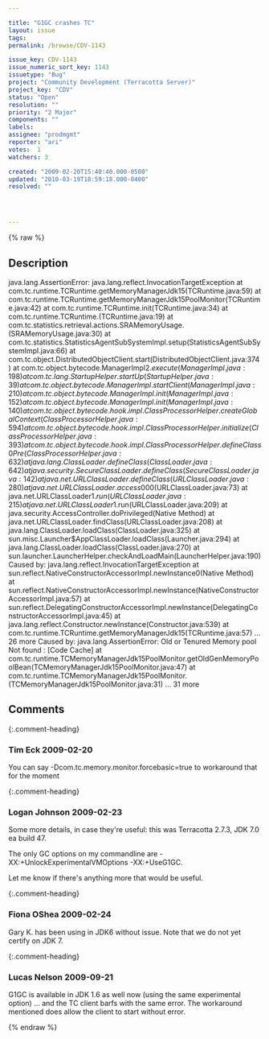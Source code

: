 ```yaml
---

title: "G1GC crashes TC"
layout: issue
tags: 
permalink: /browse/CDV-1143

issue_key: CDV-1143
issue_numeric_sort_key: 1143
issuetype: "Bug"
project: "Community Development (Terracotta Server)"
project_key: "CDV"
status: "Open"
resolution: ""
priority: "2 Major"
components: ""
labels: 
assignee: "prodmgmt"
reporter: "ari"
votes:  1
watchers: 3

created: "2009-02-20T15:40:40.000-0500"
updated: "2010-03-19T18:59:18.000-0400"
resolved: ""




---
```


{% raw %}

## Description

<div markdown="1" class="description">

java.lang.AssertionError: java.lang.reflect.InvocationTargetException
  at com.tc.runtime.TCRuntime.getMemoryManagerJdk15(TCRuntime.java:59)
  at com.tc.runtime.TCRuntime.getMemoryManagerJdk15PoolMonitor(TCRuntime.java:42)
  at com.tc.runtime.TCRuntime.init(TCRuntime.java:34)
  at com.tc.runtime.TCRuntime.<clinit>(TCRuntime.java:19)
  at com.tc.statistics.retrieval.actions.SRAMemoryUsage.<init>(SRAMemoryUsage.java:30)
  at com.tc.statistics.StatisticsAgentSubSystemImpl.setup(StatisticsAgentSubSystemImpl.java:66)
  at com.tc.object.DistributedObjectClient.start(DistributedObjectClient.java:374)
  at com.tc.object.bytecode.ManagerImpl$2.execute(ManagerImpl.java:198)
  at com.tc.lang.StartupHelper.startUp(StartupHelper.java:39)
  at com.tc.object.bytecode.ManagerImpl.startClient(ManagerImpl.java:210)
  at com.tc.object.bytecode.ManagerImpl.init(ManagerImpl.java:152)
  at com.tc.object.bytecode.ManagerImpl.init(ManagerImpl.java:140)
  at com.tc.object.bytecode.hook.impl.ClassProcessorHelper.createGlobalContext(ClassProcessorHelper.java:594)
  at com.tc.object.bytecode.hook.impl.ClassProcessorHelper.initialize(ClassProcessorHelper.java:393)
  at com.tc.object.bytecode.hook.impl.ClassProcessorHelper.defineClass0Pre(ClassProcessorHelper.java:632)
  at java.lang.ClassLoader.defineClass(ClassLoader.java:642)
  at java.security.SecureClassLoader.defineClass(SecureClassLoader.java:142)
  at java.net.URLClassLoader.defineClass(URLClassLoader.java:280)
  at java.net.URLClassLoader.access$000(URLClassLoader.java:73)
  at java.net.URLClassLoader$1.run(URLClassLoader.java:215)
  at java.net.URLClassLoader$1.run(URLClassLoader.java:209)
  at java.security.AccessController.doPrivileged(Native Method)
  at java.net.URLClassLoader.findClass(URLClassLoader.java:208)
  at java.lang.ClassLoader.loadClass(ClassLoader.java:325)
  at sun.misc.Launcher$AppClassLoader.loadClass(Launcher.java:294)
  at java.lang.ClassLoader.loadClass(ClassLoader.java:270)
  at sun.launcher.LauncherHelper.checkAndLoadMain(LauncherHelper.java:190)
Caused by: java.lang.reflect.InvocationTargetException
  at sun.reflect.NativeConstructorAccessorImpl.newInstance0(Native Method)
  at sun.reflect.NativeConstructorAccessorImpl.newInstance(NativeConstructorAccessorImpl.java:57)
  at sun.reflect.DelegatingConstructorAccessorImpl.newInstance(DelegatingConstructorAccessorImpl.java:45)
  at java.lang.reflect.Constructor.newInstance(Constructor.java:539)
  at com.tc.runtime.TCRuntime.getMemoryManagerJdk15(TCRuntime.java:57)
  ... 26 more
Caused by: java.lang.AssertionError: Old or Tenured Memory pool Not found : [Code Cache]
  at com.tc.runtime.TCMemoryManagerJdk15PoolMonitor.getOldGenMemoryPoolBean(TCMemoryManagerJdk15PoolMonitor.java:47)
  at com.tc.runtime.TCMemoryManagerJdk15PoolMonitor.<init>(TCMemoryManagerJdk15PoolMonitor.java:31)
  ... 31 more

</div>

## Comments


{:.comment-heading}
### **Tim Eck** <span class="date">2009-02-20</span>

<div markdown="1" class="comment">

You can say -Dcom.tc.memory.monitor.forcebasic=true to workaround that for the moment

</div>


{:.comment-heading}
### **Logan Johnson** <span class="date">2009-02-23</span>

<div markdown="1" class="comment">



Some more details, in case they're useful:  this was Terracotta 2.7.3, JDK 7.0 ea build 47.

The only GC options on my commandline are -XX:+UnlockExperimentalVMOptions -XX:+UseG1GC.

Let me know if there's anything more that would be useful.

</div>


{:.comment-heading}
### **Fiona OShea** <span class="date">2009-02-24</span>

<div markdown="1" class="comment">

Gary K. has been using in JDK6 without issue.  Note that we do not yet certify on JDK 7.

</div>


{:.comment-heading}
### **Lucas Nelson** <span class="date">2009-09-21</span>

<div markdown="1" class="comment">

G1GC is available in JDK 1.6 as well now (using the same experimental option) ... and the TC client barfs with the same error. The workaround mentioned does allow the client to start without error.

</div>



{% endraw %}
